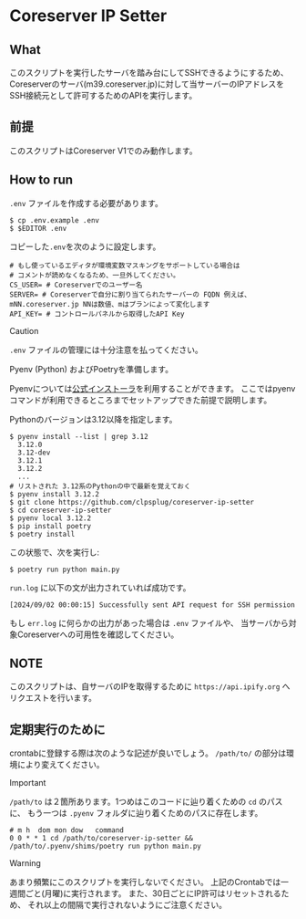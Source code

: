 # Coreserver IP Setter

## What

このスクリプトを実行したサーバを踏み台にしてSSHできるようにするため、
Coreserverのサーバ(m39.coreserver.jp)に対して当サーバーのIPアドレスを
SSH接続元として許可するためのAPIを実行します。

## 前提

このスクリプトはCoreserver V1でのみ動作します。

## How to run
`.env` ファイルを作成する必要があります。

```console
$ cp .env.example .env
$ $EDITOR .env
```

コピーした`.env`を次のように設定します。
```env
# もし使っているエディタが環境変数マスキングをサポートしている場合は
# コメントが読めなくなるため、一旦外してください。
CS_USER= # Coreserverでのユーザー名
SERVER= # Coreserverで自分に割り当てられたサーバーの FQDN 例えば、mNN.coreserver.jp NNは数値、mはプランによって変化します
API_KEY= # コントロールパネルから取得したAPI Key
```

> [!CAUTION]
> `.env` ファイルの管理には十分注意を払ってください。

Pyenv (Python) およびPoetryを準備します。

Pyenvについては[公式インストーラ](https://github.com/pyenv/pyenv-installer)を利用することができます。
ここではpyenvコマンドが利用できるところまでセットアップできた前提で説明します。

Pythonのバージョンは3.12以降を指定します。
```console
$ pyenv install --list | grep 3.12
  3.12.0
  3.12-dev
  3.12.1
  3.12.2
  ...
# リストされた 3.12系のPythonの中で最新を覚えておく
$ pyenv install 3.12.2
$ git clone https://github.com/clpsplug/coreserver-ip-setter
$ cd coreserver-ip-setter
$ pyenv local 3.12.2
$ pip install poetry
$ poetry install
```

この状態で、次を実行し:
```console
$ poetry run python main.py
```

`run.log` に以下の文が出力されていれば成功です。
```log
[2024/09/02 00:00:15] Successfully sent API request for SSH permission
```

もし `err.log` に何らかの出力があった場合は `.env` ファイルや、
当サーバから対象Coreserverへの可用性を確認してください。

## NOTE

このスクリプトは、自サーバのIPを取得するために
`https://api.ipify.org` へリクエストを行います。

## 定期実行のために

crontabに登録する際は次のような記述が良いでしょう。 `/path/to/` の部分は環境により変えてください。

> [!IMPORTANT]
> `/path/to` は２箇所あります。1つめはこのコードに辿り着くための `cd` のパスに、
> もう一つは `.pyenv` フォルダに辿り着くためのパスに存在します。

```cron
# m h  dom mon dow   command
0 0 * * 1 cd /path/to/coreserver-ip-setter && /path/to/.pyenv/shims/poetry run python main.py
```

> [!WARNING]
> あまり頻繁にこのスクリプトを実行しないでください。
> 上記のCrontabでは一週間ごと(月曜)に実行されます。
> また、30日ごとにIP許可はリセットされるため、
> それ以上の間隔で実行されないようにご注意ください。